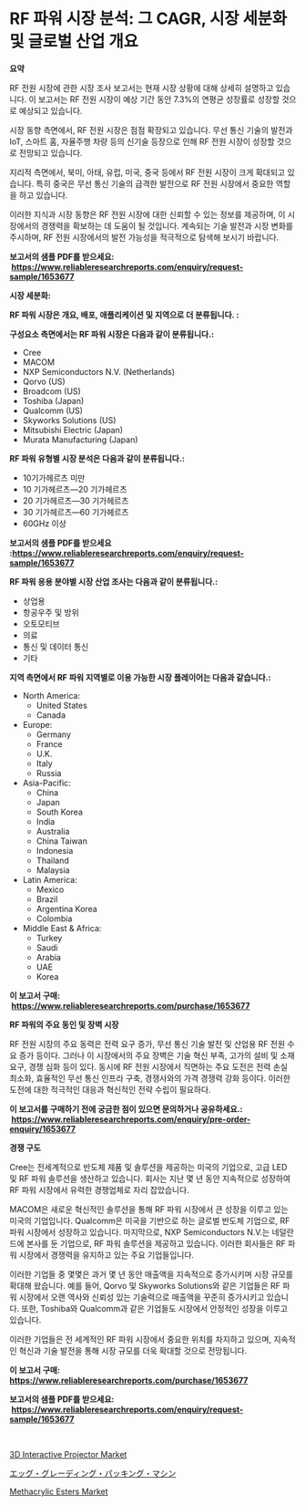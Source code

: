 <p><h1>RF 파워 시장 분석: 그 CAGR, 시장 세분화 및 글로벌 산업 개요</h1></p><p><strong>요약</strong></p>
<p><p>RF 전원 시장에 관한 시장 조사 보고서는 현재 시장 상황에 대해 상세히 설명하고 있습니다. 이 보고서는 RF 전원 시장이 예상 기간 동안 7.3%의 연평균 성장률로 성장할 것으로 예상되고 있습니다.</p><p>시장 동향 측면에서, RF 전원 시장은 점점 확장되고 있습니다. 무선 통신 기술의 발전과 IoT, 스마트 홈, 자율주행 차량 등의 신기술 등장으로 인해 RF 전원 시장이 성장할 것으로 전망되고 있습니다.</p><p>지리적 측면에서, 북미, 아태, 유럽, 미국, 중국 등에서 RF 전원 시장이 크게 확대되고 있습니다. 특히 중국은 무선 통신 기술의 급격한 발전으로 RF 전원 시장에서 중요한 역할을 하고 있습니다.</p><p>이러한 지식과 시장 동향은 RF 전원 시장에 대한 신뢰할 수 있는 정보를 제공하며, 이 시장에서의 경쟁력을 확보하는 데 도움이 될 것입니다. 계속되는 기술 발전과 시장 변화를 주시하며, RF 전원 시장에서의 발전 가능성을 적극적으로 탐색해 보시기 바랍니다.</p></p>
<p><strong>보고서의 샘플 PDF를 받으세요: &nbsp;<a href="https://www.reliableresearchreports.com/enquiry/request-sample/1653677">https://www.reliableresearchreports.com/enquiry/request-sample/1653677</a></strong></p>
<p><strong>시장 세분화:</strong></p>
<p><strong> RF 파워 시장은 개요, 배포, 애플리케이션 및 지역으로 더 분류됩니다. :</strong></p>
<p><strong>구성요소 측면에서는 RF 파워 시장은 다음과 같이 분류됩니다.:</strong></p>
<p><ul><li>Cree</li><li>MACOM</li><li>NXP Semiconductors N.V. (Netherlands)</li><li>Qorvo (US)</li><li>Broadcom (US)</li><li>Toshiba (Japan)</li><li>Qualcomm (US)</li><li>Skyworks Solutions (US)</li><li>Mitsubishi Electric (Japan)</li><li>Murata Manufacturing (Japan)</li></ul></p>
<p><strong> RF 파워 유형별 시장 분석은 다음과 같이 분류됩니다.:</strong></p>
<p><ul><li>10기가헤르츠 미만</li><li>10 기가헤르츠—20 기가헤르츠</li><li>20 기가헤르츠—30 기가헤르츠</li><li>30 기가헤르츠—60 기가헤르츠</li><li>60GHz 이상</li></ul></p>
<p><strong>보고서의 샘플 PDF를 받으세요 :<a href="https://www.reliableresearchreports.com/enquiry/request-sample/1653677">https://www.reliableresearchreports.com/enquiry/request-sample/1653677</a></strong></p>
<p><strong> RF 파워 응용 분야별 시장 산업 조사는 다음과 같이 분류됩니다.:</strong></p>
<p><ul><li>상업용</li><li>항공우주 및 방위</li><li>오토모티브</li><li>의료</li><li>통신 및 데이터 통신</li><li>기타</li></ul></p>
<p><strong>지역 측면에서 RF 파워 지역별로 이용 가능한 시장 플레이어는 다음과 같습니다.:</strong></p>
<p><ul>
    <li>
        North America:
        <ul>
            <li>United States</li>
            <li>Canada</li>
        </ul>
    </li>
    <li>
        Europe:
        <ul>
            <li>Germany</li>
            <li>France</li>
            <li>U.K.</li>
            <li>Italy</li>
            <li>Russia</li>
        </ul>
    </li>
    <li>
        Asia-Pacific:
        <ul>
            <li>China</li>
            <li>Japan</li>
            <li>South Korea</li>
            <li>India</li>
            <li>Australia</li>
            <li>China Taiwan</li>
            <li>Indonesia</li>
            <li>Thailand</li>
            <li>Malaysia</li>
        </ul>
    </li>
    <li>
        Latin America:
        <ul>
            <li>Mexico</li>
            <li>Brazil</li>
            <li>Argentina Korea</li>
            <li>Colombia</li>
        </ul>
    </li>
    <li>
        Middle East & Africa:
        <ul>
            <li>Turkey</li>
            <li>Saudi</li>
            <li>Arabia</li>
            <li>UAE</li>
            <li>Korea</li>
        </ul>
    </li>
    </ul></p>
<p><strong>이 보고서 구매: &nbsp;<a href="https://www.reliableresearchreports.com/purchase/1653677">https://www.reliableresearchreports.com/purchase/1653677</a></strong></p>
<p><strong>RF 파워의 주요 동인 및 장벽 시장</strong></p>
<p><p>RF 전원 시장의 주요 동력은 전력 요구 증가, 무선 통신 기술 발전 및 산업용 RF 전원 수요 증가 등이다. 그러나 이 시장에서의 주요 장벽은 기술 혁신 부족, 고가의 설비 및 소재 요구, 경쟁 심화 등이 있다. 동시에 RF 전원 시장에서 직면하는 주요 도전은 전력 손실 최소화, 효율적인 무선 통신 인프라 구축, 경쟁사와의 가격 경쟁력 강화 등이다. 이러한 도전에 대한 적극적인 대응과 혁신적인 전략 수립이 필요하다.</p></p>
<p><strong>이 보고서를 구매하기 전에 궁금한 점이 있으면 문의하거나 공유하세요.: &nbsp;<a href="https://www.reliableresearchreports.com/enquiry/pre-order-enquiry/1653677">https://www.reliableresearchreports.com/enquiry/pre-order-enquiry/1653677</a></strong></p>
<p><strong>경쟁 구도</strong></p>
<p><p>Cree는 전세계적으로 반도체 제품 및 솔루션을 제공하는 미국의 기업으로, 고급 LED 및 RF 파워 솔루션을 생산하고 있습니다. 회사는 지난 몇 년 동안 지속적으로 성장하여 RF 파워 시장에서 유력한 경쟁업체로 자리 잡았습니다. </p><p>MACOM은 새로운 혁신적인 솔루션을 통해 RF 파워 시장에서 큰 성장을 이루고 있는 미국의 기업입니다. Qualcomm은 미국을 기반으로 하는 글로벌 반도체 기업으로, RF 파워 시장에서 성장하고 있습니다. 마지막으로, NXP Semiconductors N.V.는 네덜란드에 본사를 둔 기업으로, RF 파워 솔루션을 제공하고 있습니다. 이러한 회사들은 RF 파워 시장에서 경쟁력을 유지하고 있는 주요 기업들입니다.</p><p>이러한 기업들 중 몇몇은 과거 몇 년 동안 매출액을 지속적으로 증가시키며 시장 규모를 확대해 왔습니다. 예를 들어, Qorvo 및 Skyworks Solutions와 같은 기업들은 RF 파워 시장에서 오랜 역사와 신뢰성 있는 기술력으로 매출액을 꾸준히 증가시키고 있습니다. 또한, Toshiba와 Qualcomm과 같은 기업들도 시장에서 안정적인 성장을 이루고 있습니다.</p><p>이러한 기업들은 전 세계적인 RF 파워 시장에서 중요한 위치를 차지하고 있으며, 지속적인 혁신과 기술 발전을 통해 시장 규모를 더욱 확대할 것으로 전망됩니다.</p></p>
<p><strong>이 보고서 구매: &nbsp; <a href="https://www.reliableresearchreports.com/purchase/1653677">https://www.reliableresearchreports.com/purchase/1653677</a></strong></p>
<p><strong>보고서의 샘플 PDF를 받으세요: &nbsp;<a href="https://www.reliableresearchreports.com/enquiry/request-sample/1653677">https://www.reliableresearchreports.com/enquiry/request-sample/1653677</a></strong><strong></strong></p>
<p>&nbsp;</p>
<p><p><a href="https://github.com/PeterParrish5/Market-Research-Report-List-4/blob/main/3d-interactive-projector-market.md">3D Interactive Projector Market</a></p><p><a href="https://github.com/xnljig2898992/Market-Research-Report-List-1/blob/main/289334511813.md">エッグ・グレーディング・パッキング・マシン</a></p><p><a href="https://changeable-paste-463.notion.site/Methacrylic-Esters-Market-Size-Market-Share-and-Global-Market-Analysis-Report-2024-2031-1f6ded4e6fdb4cbeb5411f9450dc9147">Methacrylic Esters Market</a></p></p>